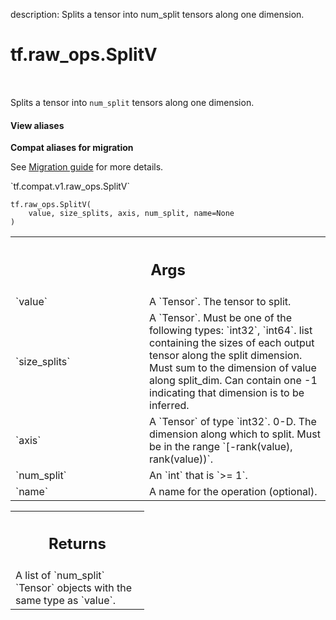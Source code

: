description: Splits a tensor into num_split tensors along one dimension.

<div itemscope itemtype="http://developers.google.com/ReferenceObject">
<meta itemprop="name" content="tf.raw_ops.SplitV" />
<meta itemprop="path" content="Stable" />
</div>

# tf.raw_ops.SplitV

<!-- Insert buttons and diff -->

<table class="tfo-notebook-buttons tfo-api nocontent" align="left">

</table>



Splits a tensor into `num_split` tensors along one dimension.

<section class="expandable">
  <h4 class="showalways">View aliases</h4>
  <p>
<b>Compat aliases for migration</b>
<p>See
<a href="https://www.tensorflow.org/guide/migrate">Migration guide</a> for
more details.</p>
<p>`tf.compat.v1.raw_ops.SplitV`</p>
</p>
</section>

<pre class="devsite-click-to-copy prettyprint lang-py tfo-signature-link">
<code>tf.raw_ops.SplitV(
    value, size_splits, axis, num_split, name=None
)
</code></pre>



<!-- Placeholder for "Used in" -->


<!-- Tabular view -->
 <table class="responsive fixed orange">
<colgroup><col width="214px"><col></colgroup>
<tr><th colspan="2"><h2 class="add-link">Args</h2></th></tr>

<tr>
<td>
`value`
</td>
<td>
A `Tensor`. The tensor to split.
</td>
</tr><tr>
<td>
`size_splits`
</td>
<td>
A `Tensor`. Must be one of the following types: `int32`, `int64`.
list containing the sizes of each output tensor along the split
dimension. Must sum to the dimension of value along split_dim.
Can contain one -1 indicating that dimension is to be inferred.
</td>
</tr><tr>
<td>
`axis`
</td>
<td>
A `Tensor` of type `int32`.
0-D.  The dimension along which to split.  Must be in the range
`[-rank(value), rank(value))`.
</td>
</tr><tr>
<td>
`num_split`
</td>
<td>
An `int` that is `>= 1`.
</td>
</tr><tr>
<td>
`name`
</td>
<td>
A name for the operation (optional).
</td>
</tr>
</table>



<!-- Tabular view -->
 <table class="responsive fixed orange">
<colgroup><col width="214px"><col></colgroup>
<tr><th colspan="2"><h2 class="add-link">Returns</h2></th></tr>
<tr class="alt">
<td colspan="2">
A list of `num_split` `Tensor` objects with the same type as `value`.
</td>
</tr>

</table>

